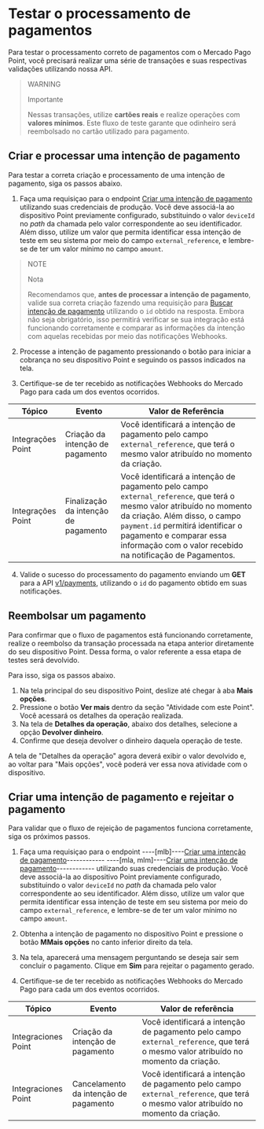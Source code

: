 # Testar o processamento de pagamentos

Para testar o processamento correto de pagamentos com o Mercado Pago Point, você precisará realizar uma série de transações e suas respectivas validações utilizando nossa API.

> WARNING
>
> Importante
>
> Nessas transações, utilize **cartões reais** e realize operações com **valores mínimos**. Este fluxo de teste garante que odinheiro será reembolsado no cartão utilizado para pagamento.

## Criar e processar uma intenção de pagamento

Para testar a correta criação e processamento de uma intenção de pagamento, siga os passos abaixo.

1. Faça uma requisiçao para o endpoint [Criar uma intenção de pagamento](/developers/pt/reference/integrations_api_paymentintent_mlb/_point_integration-api_devices_deviceid_payment-intents/post) utilizando suas credenciais de produção. Você deve associá-la ao dispositivo Point previamente configurado, substituindo o valor `deviceId` no *path* da chamada pelo valor correspondente ao seu identificador. Além disso, utilize um valor que permita identificar essa intenção de teste em seu sistema por meio do campo `external_reference`, e lembre-se de ter um valor mínimo no campo `amount`.

> NOTE
>
> Nota
>
> Recomendamos que, **antes de processar a intenção de pagamento**, valide sua correta criação fazendo uma requisição para [Buscar intenção de pagamento](/developers/pt/reference/integrations_api/_point_integration-api_payment-intents_paymentintentid/get) utilizando o `id` obtido na resposta. Embora não seja obrigatório, isso permitirá verificar se sua integração está funcionando corretamente e comparar as informações da intenção com aquelas recebidas por meio das notificações Webhooks.


2. Processe a intenção de pagamento pressionando o botão para iniciar a cobrança no seu dispositivo Point e seguindo os passos indicados na tela.

3. Certifique-se de ter recebido as notificações Webhooks do Mercado Pago para cada um dos eventos ocorridos.

| Tópico | Evento | Valor de Referência |
|---|---|---|
| Integrações Point | Criação da intenção de pagamento | Você identificará a intenção de pagamento pelo campo `external_reference`, que terá o mesmo valor atribuído no momento da criação. |
| Integrações Point | Finalização da intenção de pagamento | Você identificará a intenção de pagamento pelo campo `external_reference`, que terá o mesmo valor atribuído no momento da criação. Além disso, o campo `payment.id` permitirá identificar o pagamento e comparar essa informação com o valor recebido na notificação de Pagamentos. |

4. Valide o sucesso do processamento do pagamento enviando um **GET** para a API [v1/payments](/developers/pt/reference/payments/_payments_id/get), utilizando o `id` do pagamento obtido em suas notificações.

## Reembolsar um pagamento

Para confirmar que o fluxo de pagamentos está funcionando corretamente, realize o reembolso da transação processada na etapa anterior diretamente do seu dispositivo Point. Dessa forma, o valor referente a essa etapa de testes será devolvido.

Para isso, siga os passos abaixo.

1. Na tela principal do seu dispositivo Point, deslize até chegar à aba **Mais opções**.
2. Pressione o botão **Ver mais** dentro da seção "Atividade com este Point". Você acessará os detalhes da operação realizada.
3. Na tela de **Detalhes da operação**, abaixo dos detalhes, selecione a opção **Devolver dinheiro**. 
4. Confirme que deseja devolver o dinheiro daquela operação de teste.

A tela de "Detalhes da operação" agora deverá exibir o valor devolvido e, ao voltar para "Mais opções", você poderá ver essa nova atividade com o dispositivo.


## Criar uma intenção de pagamento e rejeitar o pagamento

Para validar que o fluxo de rejeição de pagamentos funciona corretamente, siga os próximos passos.


1. Faça uma requisiçao para o endpoint ----[mlb]----[Criar uma intenção de pagamento](/developers/pt/reference/integrations_api_paymentintent_mlb/_point_integration-api_devices_deviceid_payment-intents/post)------------ ----[mla, mlm]----[Criar uma intenção de pagamento](/developers/en/reference/integrations_api/_point_integration-api_devices_deviceid_payment-intents/post)------------ utilizando suas credenciais de produção. Você deve associá-la ao dispositivo Point previamente configurado, substituindo o valor `deviceId` no *path* da chamada pelo valor correspondente ao seu identificador. Além disso, utilize um valor que permita identificar essa intenção de teste em seu sistema por meio do campo `external_reference`, e lembre-se de ter um valor mínimo no campo `amount`.

2. Obtenha a intenção de pagamento no dispositivo Point e pressione o botão **MMais opções** no canto inferior direito da tela.

3. Na tela, aparecerá uma mensagem perguntando se deseja sair sem concluir o pagamento. Clique em **Sim** para rejeitar o pagamento gerado.

4. Certifique-se de ter recebido as notificações Webhooks do Mercado Pago para cada um dos eventos ocorridos.

| Tópico | Evento | Valor de referência |
|---|---|---|
| Integraciones Point | Criação da intenção de pagamento | Você identificará a intenção de pagamento pelo campo `external_reference`, que terá o mesmo valor atribuído no momento da criação. |
| Integraciones Point | Cancelamento da intenção de pagamento | Você identificará a intenção de pagamento pelo campo `external_reference`, que terá o mesmo valor atribuído no momento da criação. |



